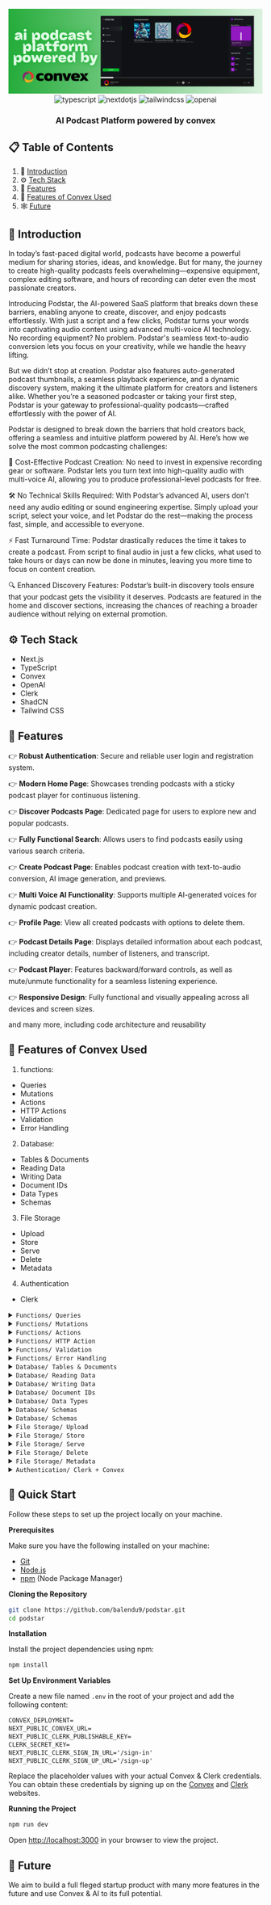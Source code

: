 <div align="center">
  <br />
    <a href="https://youtu.be/zfAb95tJvZQ" target="_blank">
      <img src="/mdasset/heromd.png" alt="Project Banner">
    </a>
  <br />

  <div>
    <img src="https://img.shields.io/badge/-Typescript-black?style=for-the-badge&logoColor=white&logo=typescript&color=3178C6" alt="typescript" />
    <img src="https://img.shields.io/badge/-Next_._JS-black?style=for-the-badge&logoColor=white&logo=nextdotjs&color=000000" alt="nextdotjs" />
    <img src="https://img.shields.io/badge/-Tailwind_CSS-black?style=for-the-badge&logoColor=white&logo=tailwindcss&color=06B6D4" alt="tailwindcss" />
    <img src="https://img.shields.io/badge/-OpenAI-black?style=for-the-badge&logoColor=white&logo=openai&color=412991" alt="openai" />
  </div>

  <h3 align="center">AI Podcast Platform powered by convex</h3>

   
</div>

## 📋 <a name="table">Table of Contents</a>

1. 🤖 [Introduction](#introduction)
2. ⚙️ [Tech Stack](#tech-stack)
3. 🔋 [Features](#features)
4. 🤸 [Features of Convex Used](#quick-start)
5. 🕸️ [Future](#snippets)

## <a name="introduction">🤖 Introduction</a>
In today’s fast-paced digital world, podcasts have become a powerful medium for sharing stories, ideas, and knowledge. But for many, the journey to create high-quality podcasts feels overwhelming—expensive equipment, complex editing software, and hours of recording can deter even the most passionate creators.

Introducing Podstar, the AI-powered SaaS platform that breaks down these barriers, enabling anyone to create, discover, and enjoy podcasts effortlessly. With just a script and a few clicks, Podstar turns your words into captivating audio content using advanced multi-voice AI technology. No recording equipment? No problem. Podstar's seamless text-to-audio conversion lets you focus on your creativity, while we handle the heavy lifting.

But we didn’t stop at creation. Podstar also features auto-generated podcast thumbnails, a seamless playback experience, and a dynamic discovery system, making it the ultimate platform for creators and listeners alike. Whether you’re a seasoned podcaster or taking your first step, Podstar is your gateway to professional-quality podcasts—crafted effortlessly with the power of AI.

Podstar is designed to break down the barriers that hold creators back, offering a seamless and intuitive platform powered by AI. Here’s how we solve the most common podcasting challenges:

💸 Cost-Effective Podcast Creation: No need to invest in expensive recording gear or software. Podstar lets you turn text into high-quality audio with multi-voice AI, allowing you to produce professional-level podcasts for free.

🛠️ No Technical Skills Required: With Podstar’s advanced AI, users don’t need any audio editing or sound engineering expertise. Simply upload your script, select your voice, and let Podstar do the rest—making the process fast, simple, and accessible to everyone.

⚡ Fast Turnaround Time: Podstar drastically reduces the time it takes to create a podcast. From script to final audio in just a few clicks, what used to take hours or days can now be done in minutes, leaving you more time to focus on content creation.

🔍 Enhanced Discovery Features: Podstar’s built-in discovery tools ensure that your podcast gets the visibility it deserves. Podcasts are featured in the home and discover sections, increasing the chances of reaching a broader audience without relying on external promotion.
## <a name="tech-stack">⚙️ Tech Stack</a>

- Next.js
- TypeScript
- Convex
- OpenAI
- Clerk
- ShadCN
- Tailwind CSS

## <a name="features">🔋 Features</a>

👉 **Robust Authentication**: Secure and reliable user login and registration system.

👉 **Modern Home Page**: Showcases trending podcasts with a sticky podcast player for continuous listening.

👉 **Discover Podcasts Page**: Dedicated page for users to explore new and popular podcasts.

👉 **Fully Functional Search**: Allows users to find podcasts easily using various search criteria.

👉 **Create Podcast Page**: Enables podcast creation with text-to-audio conversion, AI image generation, and previews.

👉 **Multi Voice AI Functionality**: Supports multiple AI-generated voices for dynamic podcast creation.

👉 **Profile Page**: View all created podcasts with options to delete them.

👉 **Podcast Details Page**: Displays detailed information about each podcast, including creator details, number of listeners, and transcript.

👉 **Podcast Player**: Features backward/forward controls, as well as mute/unmute functionality for a seamless listening experience.

👉 **Responsive Design**: Fully functional and visually appealing across all devices and screen sizes.

and many more, including code architecture and reusability 


## <a name="quick-start">🤸 Features of Convex Used</a>


1) functions: 
- Queries
- Mutations
- Actions
- HTTP Actions
- Validation
- Error Handling
2) Database:
- Tables & Documents
- Reading Data
- Writing Data
- Document IDs
- Data Types
- Schemas
3) File Storage
- Upload
- Store
- Serve
- Delete
- Metadata
4) Authentication
- Clerk



<details>
<summary><code>Functions/ Queries</code></summary>

```css
Fetch data from the Convex database, such as retrieving podcast information or user profiles.
```
</details>





<details>
<summary><code>Functions/ Mutations</code></summary>

```css
Modify data in the Convex database, like creating new podcasts, updating user preferences, or deleting audio files.
```
</details>




<details>
<summary><code>Functions/ Actions</code></summary>

```css
Trigger server-side logic, such as processing text-to-audio conversions or sending notifications.
```
</details>


<details>
<summary><code>Functions/ HTTP Action</code></summary>

```css
HTTP actions take in a Request and return a Response following the Fetch API. HTTP actions can manipulate the request and response directly, and interact with data in Convex indirectly by running queries, mutations, and actions. HTTP actions might be used for receiving webhooks from external applications or defining a public HTTP API.
```
</details>



<details>
<summary><code>Functions/ Validation</code></summary>

```css
Ensure data integrity by validating input before it's stored in the database.
```
</details>



<details>
<summary><code>Functions/ Error Handling</code></summary>

```css
Implement error handling mechanisms to gracefully handle unexpected situations and provide informative feedback to users.
```
</details>





<details>
<summary><code>Database/ Tables & Documents</code></summary>

```css
Organize the data using tables and documents to represent different types of entities (e.g., podcasts, users, audio files).
```
</details>


<details>
<summary><code>Database/ Reading Data</code></summary>

```css
Query the database to retrieve specific data based on various criteria.
```
</details>


<details>
<summary><code>Database/ Writing Data</code></summary>

```css
Store new data or update existing data in the database.
```
</details>


<details>
<summary><code>Database/ Document IDs</code></summary>

```css
Uniquely identify individual documents within the database.
```
</details>



<details>
<summary><code>Database/ Data Types</code></summary>

```css
Use appropriate data types (e.g., strings, numbers, booleans) to represent different kinds of information.
```
</details>




<details>
<summary><code>Database/ Schemas</code></summary>

```css
Define the structure of your data to ensure consistency and maintainability.
```
</details>


<details>
<summary><code>Database/ Schemas</code></summary>

```css
Define the structure of your data to ensure consistency and maintainability.
```
</details>





<details>
<summary><code>File Storage/ Upload</code></summary>

```css
Allow users to upload audio files and other assets to the Convex storage.
```
</details>


<details>
<summary><code>File Storage/ Store</code></summary>

```css
Store uploaded files securely and efficiently.
```
</details>




<details>
<summary><code>File Storage/ Serve</code></summary>

```css
Retrieve and serve stored files to users when needed.
```
</details>



<details>
<summary><code>File Storage/ Delete</code></summary>

```css
Remove files from the storage when they are no longer required.
```
</details>



<details>
<summary><code>File Storage/ Metadata</code></summary>

```css
Store additional information about files (e.g., file name, size, upload date).

```
</details>



<details>
<summary><code>Authentication/ Clerk + Convex</code></summary>

```css
Podstar uses Clerk to handle user authentication and authorization. This provides a secure and convenient way for users to sign up, log in, and manage their accounts.
```
</details>



## <a name="quick-start">🤸 Quick Start</a>

Follow these steps to set up the project locally on your machine.

**Prerequisites**

Make sure you have the following installed on your machine:

- [Git](https://git-scm.com/)
- [Node.js](https://nodejs.org/en)
- [npm](https://www.npmjs.com/) (Node Package Manager)

**Cloning the Repository**

```bash
git clone https://github.com/balendu9/podstar.git
cd podstar
```

**Installation**

Install the project dependencies using npm:

```bash
npm install
```

**Set Up Environment Variables**

Create a new file named `.env` in the root of your project and add the following content:

```env
CONVEX_DEPLOYMENT=
NEXT_PUBLIC_CONVEX_URL=
NEXT_PUBLIC_CLERK_PUBLISHABLE_KEY=
CLERK_SECRET_KEY=
NEXT_PUBLIC_CLERK_SIGN_IN_URL='/sign-in'
NEXT_PUBLIC_CLERK_SIGN_UP_URL='/sign-up'
```

Replace the placeholder values with your actual Convex & Clerk credentials. You can obtain these credentials by signing up on the [Convex](https://www.convex.dev/) and [Clerk](https://clerk.com/) websites.

**Running the Project**

```bash
npm run dev
```

Open [http://localhost:3000](http://localhost:3000) in your browser to view the project.



## <a name="Future">🤸 Future</a>

We aim to build a full fleged startup product with many more features in the future and use Convex & AI to its full potential.
